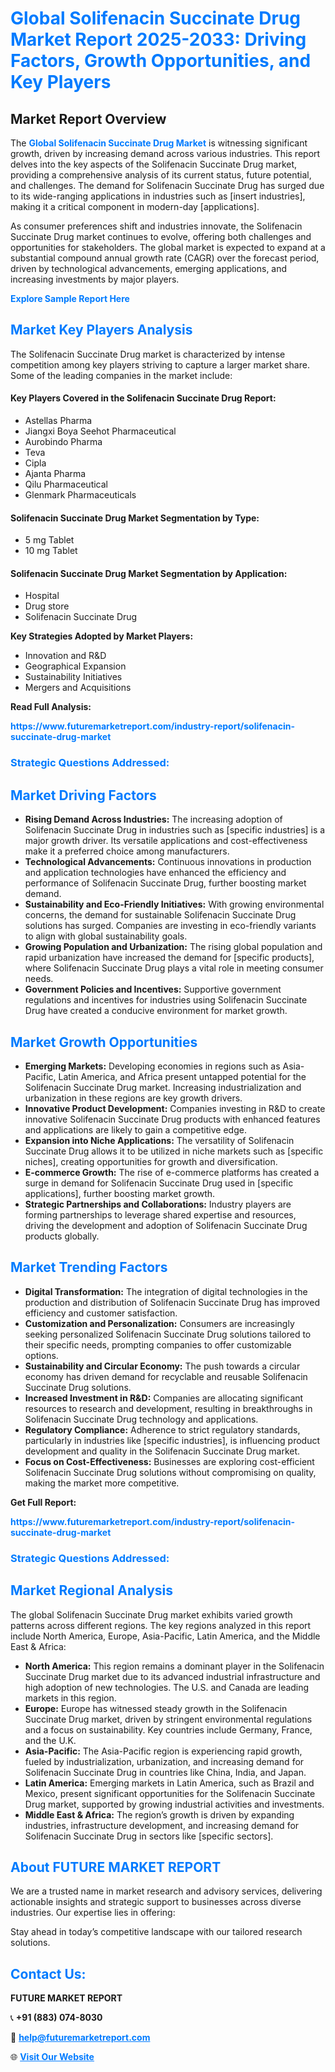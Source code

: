 <h1 style="color: #007BFF;">Global Solifenacin Succinate Drug Market Report 2025-2033: Driving Factors, Growth Opportunities, and Key Players</h1>

<section id="overview">
<h2>Market Report Overview</h2>
<p>The <a href="https://www.futuremarketreport.com/industry-report/solifenacin-succinate-drug-market" style="color: #007BFF; text-decoration: none;"><strong>Global Solifenacin Succinate Drug Market</strong></a> is witnessing significant growth, driven by increasing demand across various industries. This report delves into the key aspects of the Solifenacin Succinate Drug market, providing a comprehensive analysis of its current status, future potential, and challenges. The demand for Solifenacin Succinate Drug has surged due to its wide-ranging applications in industries such as [insert industries], making it a critical component in modern-day [applications].</p>
<p>As consumer preferences shift and industries innovate, the Solifenacin Succinate Drug market continues to evolve, offering both challenges and opportunities for stakeholders. The global market is expected to expand at a substantial compound annual growth rate (CAGR) over the forecast period, driven by technological advancements, emerging applications, and increasing investments by major players.</p>
</section>

<section id="overview">
<p><a href="https://www.futuremarketreport.com/request-sample/reportId=125449" style="color: #007BFF; text-decoration: none;"><strong>Explore Sample Report Here</strong></a></p>
</section>

<section id="key-players">
<h2 style="color: #007BFF;">Market Key Players Analysis</h2>
<p>The Solifenacin Succinate Drug market is characterized by intense competition among key players striving to capture a larger market share. Some of the leading companies in the market include:</p>
<h4>Key Players Covered in the Solifenacin Succinate Drug Report:</h4>
<ul><li>Astellas Pharma</li><li>Jiangxi Boya Seehot Pharmaceutical</li><li>Aurobindo Pharma</li><li>Teva</li><li>Cipla</li><li>Ajanta Pharma</li><li>Qilu Pharmaceutical</li><li>Glenmark Pharmaceuticals</li></ul>
<h4>Solifenacin Succinate Drug Market Segmentation by Type:</h4>
<ul><li>5 mg Tablet</li><li>10 mg Tablet</li></ul>

<h4>Solifenacin Succinate Drug Market Segmentation by Application:</h4>
<ul><li>Hospital</li><li>Drug store</li><li>Solifenacin Succinate Drug</li></ul>
<p><strong>Key Strategies Adopted by Market Players:</strong></p>
<ul>
<li>Innovation and R&D</li>
<li>Geographical Expansion</li>
<li>Sustainability Initiatives</li>
<li>Mergers and Acquisitions</li>
</ul>
</section>

<section>
<p><strong>Read Full Analysis: </strong></p><a href="https://www.futuremarketreport.com/industry-report/solifenacin-succinate-drug-market" style="color: #007BFF; text-decoration: none;"><strong>https://www.futuremarketreport.com/industry-report/solifenacin-succinate-drug-market</strong></a>
<h3 style="color: #007BFF;">Strategic Questions Addressed:</h3>
</section>

<section id="driving-factors">
<h2 style="color: #007BFF;">Market Driving Factors</h2>
<ul>
<li><strong>Rising Demand Across Industries:</strong> The increasing adoption of Solifenacin Succinate Drug in industries such as [specific industries] is a major growth driver. Its versatile applications and cost-effectiveness make it a preferred choice among manufacturers.</li>
<li><strong>Technological Advancements:</strong> Continuous innovations in production and application technologies have enhanced the efficiency and performance of Solifenacin Succinate Drug, further boosting market demand.</li>
<li><strong>Sustainability and Eco-Friendly Initiatives:</strong> With growing environmental concerns, the demand for sustainable Solifenacin Succinate Drug solutions has surged. Companies are investing in eco-friendly variants to align with global sustainability goals.</li>
<li><strong>Growing Population and Urbanization:</strong> The rising global population and rapid urbanization have increased the demand for [specific products], where Solifenacin Succinate Drug plays a vital role in meeting consumer needs.</li>
<li><strong>Government Policies and Incentives:</strong> Supportive government regulations and incentives for industries using Solifenacin Succinate Drug have created a conducive environment for market growth.</li>
</ul>
</section>

<section id="growth-opportunities">
<h2 style="color: #007BFF;">Market Growth Opportunities</h2>
<ul>
<li><strong>Emerging Markets:</strong> Developing economies in regions such as Asia-Pacific, Latin America, and Africa present untapped potential for the Solifenacin Succinate Drug market. Increasing industrialization and urbanization in these regions are key growth drivers.</li>
<li><strong>Innovative Product Development:</strong> Companies investing in R&D to create innovative Solifenacin Succinate Drug products with enhanced features and applications are likely to gain a competitive edge.</li>
<li><strong>Expansion into Niche Applications:</strong> The versatility of Solifenacin Succinate Drug allows it to be utilized in niche markets such as [specific niches], creating opportunities for growth and diversification.</li>
<li><strong>E-commerce Growth:</strong> The rise of e-commerce platforms has created a surge in demand for Solifenacin Succinate Drug used in [specific applications], further boosting market growth.</li>
<li><strong>Strategic Partnerships and Collaborations:</strong> Industry players are forming partnerships to leverage shared expertise and resources, driving the development and adoption of Solifenacin Succinate Drug products globally.</li>
</ul>
</section>

<section id="trending-factors">
<h2 style="color: #007BFF;">Market Trending Factors</h2>
<ul>
<li><strong>Digital Transformation:</strong> The integration of digital technologies in the production and distribution of Solifenacin Succinate Drug has improved efficiency and customer satisfaction.</li>
<li><strong>Customization and Personalization:</strong> Consumers are increasingly seeking personalized Solifenacin Succinate Drug solutions tailored to their specific needs, prompting companies to offer customizable options.</li>
<li><strong>Sustainability and Circular Economy:</strong> The push towards a circular economy has driven demand for recyclable and reusable Solifenacin Succinate Drug solutions.</li>
<li><strong>Increased Investment in R&D:</strong> Companies are allocating significant resources to research and development, resulting in breakthroughs in Solifenacin Succinate Drug technology and applications.</li>
<li><strong>Regulatory Compliance:</strong> Adherence to strict regulatory standards, particularly in industries like [specific industries], is influencing product development and quality in the Solifenacin Succinate Drug market.</li>
<li><strong>Focus on Cost-Effectiveness:</strong> Businesses are exploring cost-efficient Solifenacin Succinate Drug solutions without compromising on quality, making the market more competitive.</li>
</ul>
</section>

<section>
<p><strong>Get Full Report: </strong></p><a href="https://www.futuremarketreport.com/industry-report/solifenacin-succinate-drug-market" style="color: #007BFF; text-decoration: none;"><strong>https://www.futuremarketreport.com/industry-report/solifenacin-succinate-drug-market</strong></a>
<h3 style="color: #007BFF;">Strategic Questions Addressed:</h3>
</section>


<section id="regional-analysis">
<h2 style="color: #007BFF;">Market Regional Analysis</h2>
<p>The global Solifenacin Succinate Drug market exhibits varied growth patterns across different regions. The key regions analyzed in this report include North America, Europe, Asia-Pacific, Latin America, and the Middle East & Africa:</p>
<ul>
<li><strong>North America:</strong> This region remains a dominant player in the Solifenacin Succinate Drug market due to its advanced industrial infrastructure and high adoption of new technologies. The U.S. and Canada are leading markets in this region.</li>
<li><strong>Europe:</strong> Europe has witnessed steady growth in the Solifenacin Succinate Drug market, driven by stringent environmental regulations and a focus on sustainability. Key countries include Germany, France, and the U.K.</li>
<li><strong>Asia-Pacific:</strong> The Asia-Pacific region is experiencing rapid growth, fueled by industrialization, urbanization, and increasing demand for Solifenacin Succinate Drug in countries like China, India, and Japan.</li>
<li><strong>Latin America:</strong> Emerging markets in Latin America, such as Brazil and Mexico, present significant opportunities for the Solifenacin Succinate Drug market, supported by growing industrial activities and investments.</li>
<li><strong>Middle East & Africa:</strong> The region’s growth is driven by expanding industries, infrastructure development, and increasing demand for Solifenacin Succinate Drug in sectors like [specific sectors].</li>
</ul>
</section>

<footer>
<h2 style="color: #007BFF;">About FUTURE MARKET REPORT</h2>
<p>We are a trusted name in market research and advisory services, delivering actionable insights and strategic support to businesses across diverse industries. Our expertise lies in offering:</p>

<p>Stay ahead in today’s competitive landscape with our tailored research solutions.</p>

<h2 style="color: #007BFF;">Contact Us:</h2>
<p><strong>FUTURE MARKET REPORT</strong></p>
<p>📞 <strong>+91 (883) 074-8030</strong></p>
<p>📧 <strong><a href="mailto:help@futuremarketreport.com" style="color: #007BFF;">help@futuremarketreport.com</a></strong></p>
<p>🌐 <strong><a href="https://www.futuremarketreport.com/" style="color: #007BFF;">Visit Our Website</a></strong></p>
</footer>
